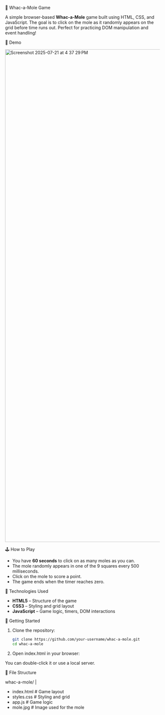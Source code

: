 🎯 Whac-a-Mole Game

A simple browser-based **Whac-a-Mole** game built using HTML, CSS, and JavaScript. The goal is to click on the mole as it randomly appears on the grid before time runs out. Perfect for practicing DOM manipulation and event handling!


📸 Demo

<img width="2560" height="1600" alt="Screenshot 2025-07-21 at 4 37 29 PM" src="https://github.com/user-attachments/assets/5ff2d72b-cb16-46f5-aa0b-f2f35cb53bbe" />


🕹️ How to Play

* You have **60 seconds** to click on as many moles as you can.
* The mole randomly appears in one of the 9 squares every 500 milliseconds.
* Click on the mole to score a point.
* The game ends when the timer reaches zero.


🔧 Technologies Used

* **HTML5** – Structure of the game
* **CSS3** – Styling and grid layout
* **JavaScript** – Game logic, timers, DOM interactions


🚀 Getting Started

1. Clone the repository:
   ```bash
   git clone https://github.com/your-username/whac-a-mole.git
   cd whac-a-mole

2. Open index.html in your browser:

You can double-click it or use a local server.


📂 File Structure

whac-a-mole/
|
* index.html      # Game layout
* styles.css      # Styling and grid
* app.js          # Game logic
* mole.jpg        # Image used for the mole

